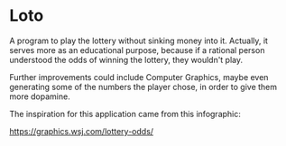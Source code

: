 # Loto

A program to play the lottery without sinking money into it. 
Actually, it serves more as an educational purpose, because if a rational person understood the odds of winning the lottery, they wouldn't play.

Further improvements could include Computer Graphics, maybe even generating some of the numbers the player chose, in order to give them more dopamine. 

The inspiration for this application came from this infographic:

https://graphics.wsj.com/lottery-odds/
